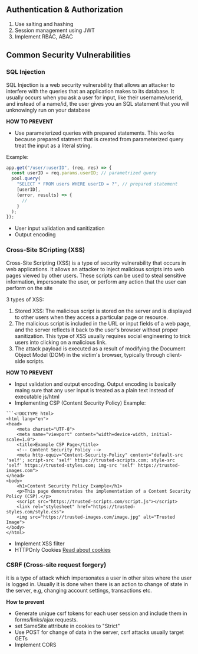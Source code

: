 ## Authentication & Authorization

1. Use salting and hashing
2. Session management using JWT
3. Implement RBAC, ABAC

## Common Security Vulnerabilities

### SQL Injection

SQL Injection is a web security vulnerability that allows an attacker to interfere with the queries that an application makes to its database. It usually occurs when you ask a user for input, like their username/userid, and instead of a name/id, the user gives you an SQL statement that you will unknowingly run on your database

**HOW TO PREVENT**

- Use parameterized queries with prepared statements. This works because prepared statment that is created from parameterized query treat the input as a literal string.

Example:

```javascript
app.get("/user/:userID", (req, res) => {
  const userID = req.params.userID; // parametrized query
  pool.query(
    "SELECT * FROM users WHERE userID = ?", // prepared statement
    [userID],
    (error, results) => {
      //
    }
  );
});
```

- User input validation and sanitization
- Output encoding

### Cross-Site SCripting (XSS)

Cross-Site Scripting (XSS) is a type of security vulnerability that occurs in web applications. It allows an attacker to inject malicious scripts into web pages viewed by other users. These scripts can be used to steal sensitive information, impersonate the user, or perform any action that the user can perform on the site

3 types of XSS:

1. Stored XSS: The malicious script is stored on the server and is displayed to other users when they access a particular page or resource.
2. The malicious script is included in the URL or input fields of a web page, and the server reflects it back to the user's browser without proper sanitization. This type of XSS usually requires social engineering to trick users into clicking on a malicious link.
3. The attack payload is executed as a result of modifying the Document Object Model (DOM) in the victim's browser, typically through client-side scripts.

**HOW TO PREVENT**

- Input validation and output encoding. Output encoding is basically maing sure that any user input is treated as a plain text instead of executable js/html
- Implementing CSP (Content Security Policy)
  Example:

````htmlembedded=
```<!DOCTYPE html>
<html lang="en">
<head>
    <meta charset="UTF-8">
    <meta name="viewport" content="width=device-width, initial-scale=1.0">
    <title>Example CSP Page</title>
    <!-- Content Security Policy -->
    <meta http-equiv="Content-Security-Policy" content="default-src 'self'; script-src 'self' https://trusted-scripts.com; style-src 'self' https://trusted-styles.com; img-src 'self' https://trusted-images.com">
</head>
<body>
    <h1>Content Security Policy Example</h1>
    <p>This page demonstrates the implementation of a Content Security Policy (CSP).</p>
    <script src="https://trusted-scripts.com/script.js"></script>
    <link rel="stylesheet" href="https://trusted-styles.com/style.css">
    <img src="https://trusted-images.com/image.jpg" alt="Trusted Image">
</body>
</html>

````

- Implement XSS filter
- HTTPOnly Cookies [Read about cookies](https://www.freecodecamp.org/news/everything-you-need-to-know-about-cookies-for-web-development/)

### CSRF (Cross-site request forgery)

it is a type of attack which impersonates a user in other sites where the user is logged in. Usually it is done when there is an action to change of state in the server, e.g, changing account settings, transactions etc.

**How to prevent**

- Generate unique csrf tokens for each user session and include them in forms/links/ajax requests.
- set SameSite attribute in cookies to "Strict"
- Use POST for change of data in the server, csrf attacks usually target GETs
- Implement CORS
